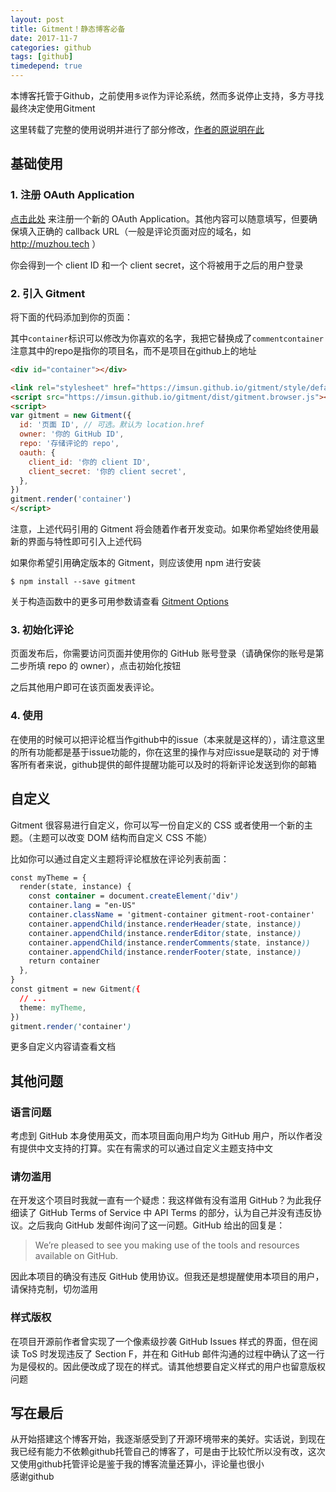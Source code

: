 ```yaml
---
layout: post
title: Gitment！静态博客必备
date: 2017-11-7
categories: github
tags: [github]
timedepend: true
---
```


本博客托管于Github，之前使用`多说`作为评论系统，然而多说停止支持，多方寻找最终决定使用Gitment  

这里转载了完整的使用说明并进行了部分修改，[作者的原说明在此](https://imsun.net/posts/gitment-introduction/)  

## 基础使用

### 1. 注册 OAuth Application  

[点击此处](https://github.com/settings/applications/new) 来注册一个新的 OAuth Application。其他内容可以随意填写，但要确保填入正确的 callback URL（一般是评论页面对应的域名，如 http://muzhou.tech ）  

你会得到一个 client ID 和一个 client secret，这个将被用于之后的用户登录  

### 2. 引入 Gitment

将下面的代码添加到你的页面：  

其中`container`标识可以修改为你喜欢的名字，我把它替换成了`commentcontainer`  
注意其中的repo是指你的项目名，而不是项目在github上的地址  

```html
<div id="container"></div>

<link rel="stylesheet" href="https://imsun.github.io/gitment/style/default.css">
<script src="https://imsun.github.io/gitment/dist/gitment.browser.js"></script>
<script>
var gitment = new Gitment({
  id: '页面 ID', // 可选。默认为 location.href
  owner: '你的 GitHub ID',
  repo: '存储评论的 repo',
  oauth: {
    client_id: '你的 client ID',
    client_secret: '你的 client secret',
  },
})
gitment.render('container')
</script>
```

注意，上述代码引用的 Gitment 将会随着作者开发变动。如果你希望始终使用最新的界面与特性即可引入上述代码  

如果你希望引用确定版本的 Gitment，则应该使用 npm 进行安装  

	$ npm install --save gitment

关于构造函数中的更多可用参数请查看 [Gitment Options](https://github.com/imsun/gitment#options)  

### 3. 初始化评论

页面发布后，你需要访问页面并使用你的 GitHub 账号登录（请确保你的账号是第二步所填 repo 的 owner），点击初始化按钮  

之后其他用户即可在该页面发表评论。  

### 4. 使用

在使用的时候可以把评论框当作github中的issue（本来就是这样的），请注意这里的所有功能都是基于issue功能的，你在这里的操作与对应issue是联动的
对于博客所有者来说，github提供的邮件提醒功能可以及时的将新评论发送到你的邮箱  

## 自定义

Gitment 很容易进行自定义，你可以写一份自定义的 CSS 或者使用一个新的主题。（主题可以改变 DOM 结构而自定义 CSS 不能）  

比如你可以通过自定义主题将评论框放在评论列表前面：  

```css
const myTheme = {
  render(state, instance) {
    const container = document.createElement('div')
    container.lang = "en-US"
    container.className = 'gitment-container gitment-root-container'
    container.appendChild(instance.renderHeader(state, instance))
    container.appendChild(instance.renderEditor(state, instance))
    container.appendChild(instance.renderComments(state, instance))
    container.appendChild(instance.renderFooter(state, instance))
    return container
  },
}
const gitment = new Gitment({
  // ...
  theme: myTheme,
})
gitment.render('container')
```

更多自定义内容请查看文档  

## 其他问题

### 语言问题

考虑到 GitHub 本身使用英文，而本项目面向用户均为 GitHub 用户，所以作者没有提供中文支持的打算。实在有需求的可以通过自定义主题支持中文  

### 请勿滥用

在开发这个项目时我就一直有一个疑虑：我这样做有没有滥用 GitHub？为此我仔细读了 GitHub Terms of Service 中 API Terms 的部分，认为自己并没有违反协议。之后我向 GitHub 发邮件询问了这一问题。GitHub 给出的回复是：  

> We’re pleased to see you making use of the tools and resources available on GitHub.

因此本项目的确没有违反 GitHub 使用协议。但我还是想提醒使用本项目的用户，请保持克制，切勿滥用  

### 样式版权

在项目开源前作者曾实现了一个像素级抄袭 GitHub Issues 样式的界面，但在阅读 ToS 时发现违反了 Section F，并在和 GitHub 邮件沟通的过程中确认了这一行为是侵权的。因此便改成了现在的样式。请其他想要自定义样式的用户也留意版权问题  

## 写在最后

从开始搭建这个博客开始，我逐渐感受到了开源环境带来的美好。实话说，到现在我已经有能力不依赖github托管自己的博客了，可是由于比较忙所以没有改，这次又使用github托管评论是鉴于我的博客流量还算小，评论量也很小  
感谢github  
